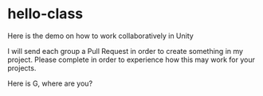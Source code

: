 # hello-class
Here is the demo on how to work collaboratively in Unity

I will send each group a Pull Request in order to create something in my project.
Please complete in order to experience how this may work for your projects.

Here is G, where are you?
